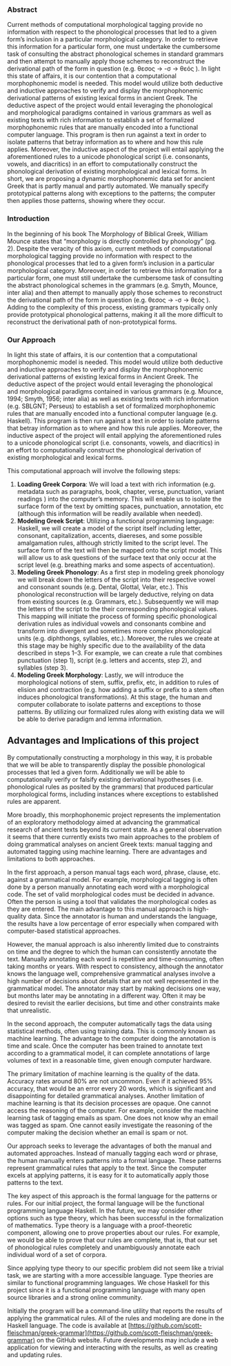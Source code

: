 
### Abstract
Current methods of computational morphological tagging provide no information with respect to the phonological processes that led to a given form’s inclusion in a particular morphological category. In order to retrieve this information for a particular form, one must undertake the cumbersome task of consulting the abstract phonological schemes in standard grammars and then attempt to manually apply those schemes to reconstruct the derivational path of the form in question (e.g. θεσος → -σ → θεός ). In light this state of affairs, it is our contention that a computational morphophonemic model is needed. This model would utilize both deductive and inductive approaches to verify and display the morphophonemic derivational patterns of existing lexical forms in ancient Greek. The deductive aspect of the project would entail leveraging the phonological and morphological paradigms contained in various grammars as well as existing texts with rich information to establish a set of formalized morphophonemic rules that are manually encoded into a functional computer language. This program is then run against a text in order to isolate patterns that betray information as to where and how this rule applies. Moreover, the inductive aspect of the project will entail applying the aforementioned rules to a unicode phonological script (i.e. consonants, vowels, and diacritics) in an effort to computationally construct the phonological derivation of existing morphological and lexical forms. In short, we are proposing a dynamic morphophonemic data set for ancient Greek that is partly manual and partly automated. We manually specify prototypical patterns along with exceptions to the patterns; the computer then applies those patterns, showing where they occur.

### Introduction
In the beginning of his book The Morphology of Biblical Greek, William Mounce states that “morphology is directly controlled by phonology” (pg. 2). Despite the veracity of this axiom, current methods of computational morphological tagging provide no information with respect to the phonological processes that led to a given form’s inclusion in a particular morphological category. Moreover, in order to retrieve this information for a particular form, one must still undertake the cumbersome task of consulting the abstract phonological schemes in the grammars (e.g. Smyth, Mounce, inter alia) and then attempt to manually apply those schemes to reconstruct the derivational path of the form in question (e.g. θεσος → -σ → θεός ). Adding to the complexity of this process, existing grammars typically only provide prototypical phonological patterns, making it all the more difficult to reconstruct the derivational path of non-prototypical forms.

### Our Approach
In light this state of affairs, it is our contention that a computational morphophonemic model is needed. This model would utilize both deductive and inductive approaches to verify and display the morphophonemic derivational patterns of existing lexical forms in Ancient Greek. The deductive aspect of the project would entail leveraging the phonological and morphological paradigms contained in various grammars (e.g. Mounce, 1994; Smyth, 1956; inter alia) as well as existing texts with rich information (e.g. SBLGNT; Perseus) to establish a set of formalized morphophonemic rules that are manually encoded into a functional computer language (e.g. Haskell). This program is then run against a text in order to isolate patterns that betray information as to where and how this rule applies. Moreover, the inductive aspect of the project will entail applying the aforementioned rules to a unicode phonological script (i.e. consonants, vowels, and diacritics) in an effort to computationally construct the phonological derivation of existing  morphological and lexical forms. 

This computational approach will involve the following steps:

1. **Loading Greek Corpora**: We will load a text with rich information (e.g. metadata such as paragraphs, book, chapter, verse, punctuation, variant readings ) into the computer’s memory.  This will enable us to isolate the surface form of the text by omitting spaces, punctuation, annotation, etc (although this information will be readily available when needed).
1. **Modeling Greek Script**: Utilizing a functional programming language: Haskell, we will create a model of the script itself including letter, consonant, capitalization, accents, diaereses, and some possible amalgamation rules, although strictly limited to the script level. The surface form of the text will then be mapped onto the script model. This will allow us to ask questions of the surface text that only occur at the script level (e.g. breathing marks and some aspects of accentuation). 
1. **Modeling Greek Phonology**: As a first step in modeling greek phonology we will break down the letters of the script into their respective vowel and consonant sounds (e.g. Dental, Glottal, Velar, etc.). This phonological reconstruction will be largely deductive, relying on data from existing sources (e.g. Grammars, etc.). Subsequently we will map the letters of the script to the their corresponding  phonological values. This mapping will initiate the process of forming specific phonological derivation rules as individual vowels and consonants combine and transform into divergent and sometimes more complex phonological units (e.g. diphthongs, syllables, etc.). Moreover, the rules we create at this stage may be highly specific due to the availability of the data described in steps 1–3. For example, we can create a rule that combines punctuation (step 1), script (e.g. letters and accents, step 2), and syllables (step 3).
1. **Modeling Greek Morphology**: Lastly, we will introduce the morphological notions of stem, suffix, prefix, etc, in addition to rules of elision and contraction (e.g. how adding a suffix or prefix to a stem often induces phonological transformations). At this stage, the human and computer collaborate to isolate patterns and exceptions to those patterns. By utilizing our formalized rules along with existing data we will be able to derive paradigm and lemma information.

## Advantages and Implications of this project
By computationally constructing a morphology in this way, it is probable that we will be able to transparently display the possible phonological processes that led a given form. Additionally we will be able to computationally verify or falsify existing derivational hypotheses (i.e. phonological rules as posited by the grammars) that produced particular morphological forms, including instances where exceptions to established rules are apparent. 

More broadly, this morphophonemic project represents the implementation of an exploratory methodology aimed at advancing the grammatical research of ancient texts beyond its current state. As a general observation it seems that there currently exists two main approaches to the problem of doing grammatical analyses on ancient Greek texts: manual tagging and automated tagging using machine learning. There are advantages and limitations to both approaches.

In the first approach, a person manual tags each word, phrase, clause, etc. against a grammatical model. For example, morphological tagging is often done by a person manually annotating each word with a morphological code. The set of valid morphological codes must be decided in advance. Often the person is using a tool that validates the morphological codes as they are entered. The main advantage to this manual approach is high-quality data. Since the annotator is human and understands the language, the results have a low percentage of error especially when compared with computer-based statistical approaches.

However, the manual approach is also inherently limited due to constraints on time and the degree to which the human can consistently annotate the text. Manually annotating each word is repetitive and time-consuming, often taking months or years. With respect to consistency, although the annotator knows the language well, comprehensive grammatical analyses involve a high number of decisions about details that are not well represented in the grammatical model. The annotator may start by making decisions one way, but months later may be annotating in a different way. Often it may be desired to revisit the earlier decisions, but time and other constraints make that unrealistic.

In the second approach, the computer automatically tags the data using statistical methods, often using training data. This is commonly known as machine learning. The advantage to the computer doing the annotation is time and scale. Once the computer has been trained to annotate text according to a grammatical model, it can complete annotations of large volumes of text in a reasonable time, given enough computer hardware.

The primary limitation of machine learning is the quality of the data. Accuracy rates around 80% are not uncommon. Even if it achieved 95% accuracy, that would be an error every 20 words, which is significant and disappointing for detailed grammatical analyses. Another limitation of machine learning is that its decision processes are opaque. One cannot access the reasoning of the computer. For example, consider the machine learning task of tagging emails as spam. One does not know why an email was tagged as spam. One cannot easily investigate the reasoning of the computer making the decision whether an email is spam or not.

Our approach seeks to leverage the advantages of both the manual and automated approaches. Instead of manually tagging each word or phrase, the human manually enters patterns into a formal language. These patterns represent grammatical rules that apply to the text. Since the computer excels at applying patterns, it is easy for it to automatically apply those patterns to the text.

The key aspect of this approach is the formal language for the patterns or rules. For our initial project, the formal language will be the functional programming language Haskell. In the future, we may consider other options such as type theory, which has been successful in the formalization of mathematics. Type theory is a language with a proof-theoretic component, allowing one to prove properties about our rules. For example, we would be able to prove that our rules are complete, that is, that our set of phonological rules completely and unambiguously annotate each individual word of a set of corpora.

Since applying type theory to our specific problem did not seem like a trivial task, we are starting with a more accessible language. Type theories are similar to functional programming languages. We chose Haskell for this project since it is a functional programming language with many open source libraries and a strong online community.

Initially the program will be a command-line utility that reports the results of applying the grammatical rules. All of the rules and modeling are done in the Haskell language. The code is available at [https://github.com/scott-fleischman/greek-grammar](https://github.com/scott-fleischman/greek-grammar) on the GitHub website. Future developments may include a web application for viewing and interacting with the results, as well as creating and updating rules.
